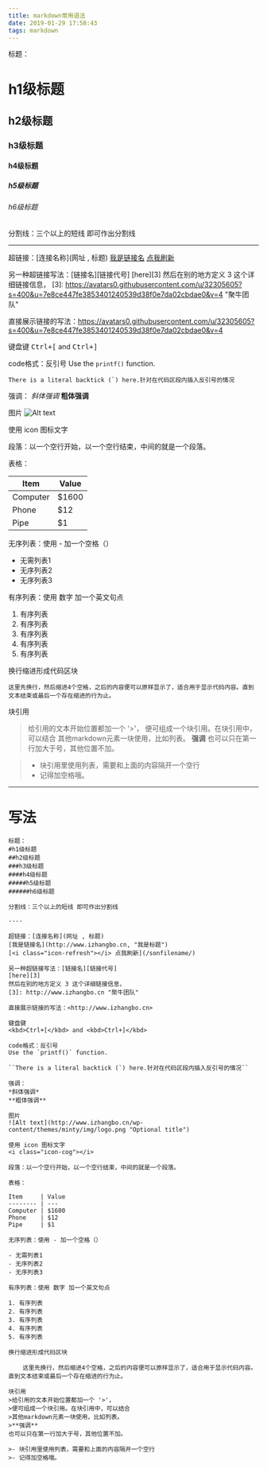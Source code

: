 ```yaml
---
title: markdown常用语法
date: 2019-01-29 17:58:43
tags: markdown
---
```

标题：
# h1级标题
## h2级标题
### h3级标题
#### h4级标题
##### h5级标题
###### h6级标题

分割线：三个以上的短线 即可作出分割线

----

超链接：[连接名称](网址 , 标题)
[我是链接名](https://avatars0.githubusercontent.com/u/32305605?s=400&u=7e8ce447fe3853401240539d38f0e7da02cbdae0&v=4, "我是标题")
[<i class="icon-refresh"></i> 点我刷新](/sonfilename/)

另一种超链接写法：[链接名][链接代号]
[here][3]
然后在别的地方定义 3 这个详细链接信息，
[3]: https://avatars0.githubusercontent.com/u/32305605?s=400&u=7e8ce447fe3853401240539d38f0e7da02cbdae0&v=4  "聚牛团队"

直接展示链接的写法：<https://avatars0.githubusercontent.com/u/32305605?s=400&u=7e8ce447fe3853401240539d38f0e7da02cbdae0&v=4>

键盘键
<kbd>Ctrl+[</kbd> and <kbd>Ctrl+]</kbd>

code格式：反引号
Use the `printf()` function.

``There is a literal backtick (`) here.针对在代码区段内插入反引号的情况`` 

强调：
*斜体强调*
**粗体强调**

图片
![Alt text](https://avatars0.githubusercontent.com/u/32305605?s=400&u=7e8ce447fe3853401240539d38f0e7da02cbdae0&v=4 "Optional title")

使用 icon 图标文字
<i class="icon-cog"></i>

段落：以一个空行开始，以一个空行结束，中间的就是一个段落。

表格：

Item     | Value
-------- | ---
Computer | $1600
Phone    | $12
Pipe     | $1

无序列表：使用 - 加一个空格（）

- 无需列表1
- 无序列表2
- 无序列表3

有序列表：使用 数字 加一个英文句点

1. 有序列表
2. 有序列表
3. 有序列表
4. 有序列表
5. 有序列表

换行缩进形成代码区块

    这里先换行，然后缩进4个空格，之后的内容便可以原样显示了，适合用于显示代码内容。直到文本结束或最后一个存在缩进的行为止。    

块引用
>给引用的文本开始位置都加一个 '>'，
>便可组成一个块引用。在块引用中，可以结合
>其他markdown元素一块使用，比如列表。
>**强调**
也可以只在第一行加大于号，其他位置不加。

>- 块引用里使用列表，需要和上面的内容隔开一个空行
>- 记得加空格哦。



----
# 写法
```
标题：
#h1级标题
##h2级标题
###h3级标题
####h4级标题
#####h5级标题
######h6级标题

分割线：三个以上的短线 即可作出分割线

----

超链接：[连接名称](网址 , 标题)
[我是链接名](http://www.izhangbo.cn, "我是标题")
[<i class="icon-refresh"></i> 点我刷新](/sonfilename/)

另一种超链接写法：[链接名][链接代号]
[here][3]
然后在别的地方定义 3 这个详细链接信息，
[3]: http://www.izhangbo.cn "聚牛团队"

直接展示链接的写法：<http://www.izhangbo.cn>

键盘键
<kbd>Ctrl+[</kbd> and <kbd>Ctrl+]</kbd>

code格式：反引号
Use the `printf()` function.

``There is a literal backtick (`) here.针对在代码区段内插入反引号的情况`` 

强调：
*斜体强调*
**粗体强调**

图片
![Alt text](http://www.izhangbo.cn/wp-content/themes/minty/img/logo.png "Optional title")

使用 icon 图标文字
<i class="icon-cog"></i>

段落：以一个空行开始，以一个空行结束，中间的就是一个段落。

表格：

Item     | Value
-------- | ---
Computer | $1600
Phone    | $12
Pipe     | $1

无序列表：使用 - 加一个空格（）

- 无需列表1
- 无序列表2
- 无序列表3

有序列表：使用 数字 加一个英文句点

1. 有序列表
2. 有序列表
3. 有序列表
4. 有序列表
5. 有序列表

换行缩进形成代码区块

    这里先换行，然后缩进4个空格，之后的内容便可以原样显示了，适合用于显示代码内容。直到文本结束或最后一个存在缩进的行为止。    

块引用
>给引用的文本开始位置都加一个 '>'，
>便可组成一个块引用。在块引用中，可以结合
>其他markdown元素一块使用，比如列表。
>**强调**
也可以只在第一行加大于号，其他位置不加。

>- 块引用里使用列表，需要和上面的内容隔开一个空行
>- 记得加空格哦。
```
